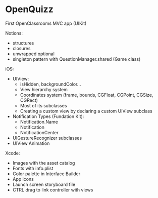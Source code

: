 # OpenQuizz
First OpenClassrooms MVC app (UIKit)

Notions:
- structures
- closures
- unwrapped optional
- singleton pattern with QuestionManager.shared (Game class)

iOS:
- UIView:
  - isHidden, backgroundColor...
  - View hierarchy system
  - Coordinates system (frame, bounds, CGFloat, CGPoint, CGSize, CGRect)
  - Most of its subclasses
  - Creating a custom view by declaring a custom UIView subclass
- Notification Types (Fundation Kit):
  - Notification.Name
  - Notification
  - NotificationCenter
- UIGestureRecognizer subclasses
- UIView Animation

Xcode:
- Images with the asset catalog
- Fonts with info.plist
- Color palette in Interface Builder
- App icons
- Launch screen storyboard file
- CTRL drag to link controller with views
